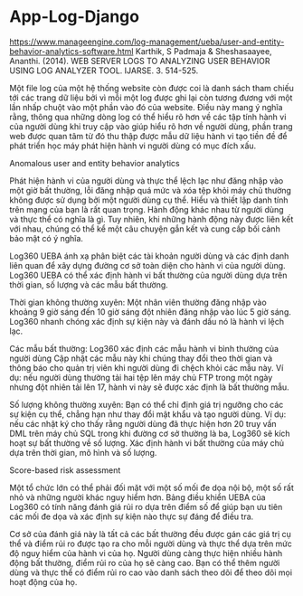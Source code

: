 # App-Log-Django
https://www.manageengine.com/log-management/ueba/user-and-entity-behavior-analytics-software.html
Karthik, S Padmaja & Sheshasaayee, Ananthi. (2014). WEB SERVER LOGS TO ANALYZING USER BEHAVIOR USING LOG ANALYZER TOOL. IJARSE. 3. 514-525. 

Một file log của một hệ thống website còn được coi là danh sách tham chiếu tới các trang dữ liệu bởi vì mỗi một log được ghi lại còn tương đương với một lần nhấp chuột vào một phần vào đó của website. Điều này mang ý nghĩa rằng, thông qua những dòng log có thể hiểu rõ hơn về các tập tính hành vi của người dùng khi truy cập vào giúp hiểu rõ hơn về người dùng, phần trang web được quan tâm từ đó thu thập được mẫu dữ liệu hành vi tạo tiền đề để phát triển học máy phát hiện hành vi người dùng có mục đích xấu.

Anomalous user and entity behavior analytics

Phát hiện hành vi của người dùng và thực thể lệch lạc như đăng nhập vào một giờ bất thường, lỗi đăng nhập quá mức và xóa tệp khỏi máy chủ thường không được sử dụng bởi một người dùng cụ thể.
Hiểu và thiết lập danh tính trên mạng của bạn là rất quan trọng. Hành động khác nhau từ người dùng và thực thể có nghĩa là gì. Tuy nhiên, khi những hành động này được liên kết với nhau, chúng có thể kể một câu chuyện gắn kết và cung cấp bối cảnh bảo mật có ý nghĩa.

Log360 UEBA ánh xạ phân biệt các tài khoản người dùng và các định danh liên quan để xây dựng đường cơ sở toàn diện cho hành vi của người dùng.
Log360 UEBA có thể xác định hành vi bất thường của người dùng dựa trên thời gian, số lượng và các mẫu bất thường.

Thời gian không thường xuyên: Một nhân viên thường đăng nhập vào khoảng 9 giờ sáng đến 10 giờ sáng đột nhiên đăng nhập vào lúc 5 giờ sáng. Log360 nhanh chóng xác định sự kiện này và đánh dấu nó là hành vi lệch lạc.

Các mẫu bất thường: Log360 xác định các mẫu hành vi bình thường của người dùng Cập nhật các mẫu này khi chúng thay đổi theo thời gian và thông báo cho quản trị viên khi người dùng đi chệch khỏi các mẫu này. Ví dụ: nếu người dùng thường tải hai tệp lên máy chủ FTP trong một ngày nhưng đột nhiên tải lên 17, hành vi này sẽ được xác định là bất thường mẫu.

Số lượng không thường xuyên: Bạn có thể chỉ định giá trị ngưỡng cho các sự kiện cụ thể, chẳng hạn như thay đổi mật khẩu và tạo người dùng. Ví dụ: nếu các nhật ký cho thấy rằng người dùng đã thực hiện hơn 20 truy vấn DML trên máy chủ SQL trong khi đường cơ sở thường là ba, Log360 sẽ kích hoạt sự bất thường về số lượng.
Xác định hành vi bất thường của máy chủ dựa trên thời gian, mô hình và số lượng. 

Score-based risk assessment

Một tổ chức lớn có thể phải đối mặt với một số mối đe dọa nội bộ, một số rất nhỏ và những người khác nguy hiểm hơn. Bảng điều khiển UEBA của Log360 có tính năng đánh giá rủi ro dựa trên điểm số để giúp bạn ưu tiên các mối đe dọa và xác định sự kiện nào thực sự đáng để điều tra.

Cơ sở của đánh giá này là tất cả các bất thường đều được gán các giá trị cụ thể và điểm rủi ro được tạo ra cho mỗi người dùng và thực thể dựa trên mức độ nguy hiểm của hành vi của họ. Người dùng càng thực hiện nhiều hành động bất thường, điểm rủi ro của họ sẽ càng cao. Bạn có thể thêm người dùng và thực thể có điểm rủi ro cao vào danh sách theo dõi để theo dõi mọi hoạt động của họ.
